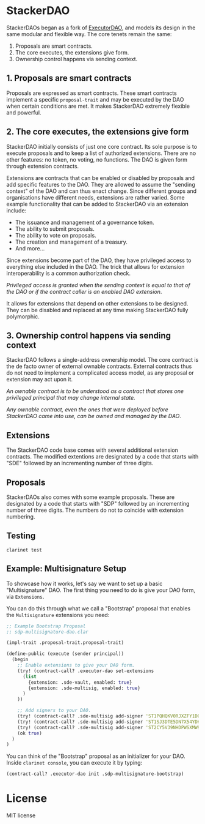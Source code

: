 # StackerDAO

StackerDAOs began as a fork of [ExecutorDAO](https://github.com/MarvinJanssen/executor-dao), and models its design in the same modular and flexible way. The core tenets remain the same:

1. Proposals are smart contracts.
2. The core executes, the extensions give form.
3. Ownership control happens via sending context.

## 1. Proposals are smart contracts

Proposals are expressed as smart contracts. These smart contracts implement a specific `proposal-trait` and may be executed by the DAO when certain conditions are met. It makes StackerDAO extremely flexible and powerful.

## 2. The core executes, the extensions give form

StackerDAO initially consists of just one core contract. Its sole purpose is to execute proposals and to keep a list of authorized extensions. There are no other features: no token, no voting, no functions. The DAO is given form through extension contracts.

Extensions are contracts that can be enabled or disabled by proposals and add specific features to the DAO. They are allowed to assume the "sending context" of the DAO and can thus enact change. Since different groups and organisations have different needs, extensions are rather varied. Some example functionality that can be added to StackerDAO via an extension include:

- The issuance and management of a governance token.
- The ability to submit proposals.
- The ability to vote on proposals.
- The creation and management of a treasury.
- And more...

Since extensions become part of the DAO, they have privileged access to everything else included in the DAO. The trick that allows for extension interoperability is a common authorization check.

*Privileged access is granted when the sending context is equal to that of the DAO or if the contract caller is an enabled DAO extension*.

It allows for extensions that depend on other extensions to be designed. They can be disabled and replaced at any time making StackerDAO fully polymorphic.

## 3. Ownership control happens via sending context

StackerDAO follows a single-address ownership model. The core contract is the de facto owner of external ownable contracts. External contracts thus do not need to implement a complicated access model, as any proposal or extension may act upon it.

*An ownable contract is to be understood as a contract that stores one privileged principal that may change internal state.*

*Any ownable contract, even the ones that were deployed before StackerDAO came into use, can be owned and managed by the DAO*.

## Extensions

The StackerDAO code base comes with several additional extension contracts. The modified extentions are designated by a code that starts with "SDE" followed by an incrementing number of three digits.

## Proposals

StackerDAOs also comes with some example proposals. These are designated by a code that starts with "SDP" followed by an incrementing number of three digits. The numbers do not to coincide with extension numbering.

## Testing

```clarinet test```

## Example: Multisignature Setup

To showcase how it works, let's say we want to set up a basic "Multisignature" DAO. The first thing you need to do is give your DAO form, via `Extensions`.

You can do this through what we call a "Bootstrap" proposal that enables the `Multisignature` extensions you need:

```clojure
;; Example Bootstrap Proposal
;; sdp-multisignature-dao.clar

(impl-trait .proposal-trait.proposal-trait)

(define-public (execute (sender principal))
  (begin
    ;; Enable extensions to give your DAO form.
    (try! (contract-call? .executor-dao set-extensions
      (list
        {extension: .sde-vault, enabled: true}
        {extension: .sde-multisig, enabled: true}
      )
    ))

    ;; Add signers to your DAO.
    (try! (contract-call? .sde-multisig add-signer 'ST1PQHQKV0RJXZFY1DGX8MNSNYVE3VGZJSRTPGZGM))
    (try! (contract-call? .sde-multisig add-signer 'ST1SJ3DTE5DN7X54YDH5D64R3BCB6A2AG2ZQ8YPD5))
    (try! (contract-call? .sde-multisig add-signer 'ST2CY5V39NHDPWSXMW9QDT3HC3GD6Q6XX4CFRK9AG))
    (ok true)
  )
)
```

You can think of the "Bootstrap" proposal as an initializer for your DAO. Inside `clarinet console`, you can execute it by typing:

```clojure
(contract-call? .executor-dao init .sdp-multisignature-bootstrap)
```

# License

MIT license
